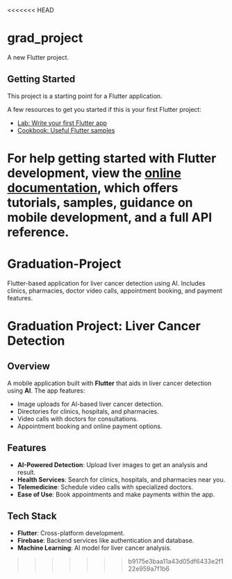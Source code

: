 <<<<<<< HEAD
# grad_project

A new Flutter project.

## Getting Started

This project is a starting point for a Flutter application.

A few resources to get you started if this is your first Flutter project:

- [Lab: Write your first Flutter app](https://docs.flutter.dev/get-started/codelab)
- [Cookbook: Useful Flutter samples](https://docs.flutter.dev/cookbook)

For help getting started with Flutter development, view the
[online documentation](https://docs.flutter.dev/), which offers tutorials,
samples, guidance on mobile development, and a full API reference.
=======
# Graduation-Project
Flutter-based application for liver cancer detection using AI. Includes clinics, pharmacies, doctor video calls, appointment booking, and payment features.
# Graduation Project: Liver Cancer Detection

## Overview
A mobile application built with **Flutter** that aids in liver cancer detection using **AI**. The app features:
- Image uploads for AI-based liver cancer detection.
- Directories for clinics, hospitals, and pharmacies.
- Video calls with doctors for consultations.
- Appointment booking and online payment options.

## Features
- **AI-Powered Detection**: Upload liver images to get an analysis and result.
- **Health Services**: Search for clinics, hospitals, and pharmacies near you.
- **Telemedicine**: Schedule video calls with specialized doctors.
- **Ease of Use**: Book appointments and make payments within the app.

## Tech Stack
- **Flutter**: Cross-platform development.
- **Firebase**: Backend services like authentication and database.
- **Machine Learning**: AI model for liver cancer analysis.


>>>>>>> b9175e3baa11a43d05df6433e2f122e959a7f1b6

